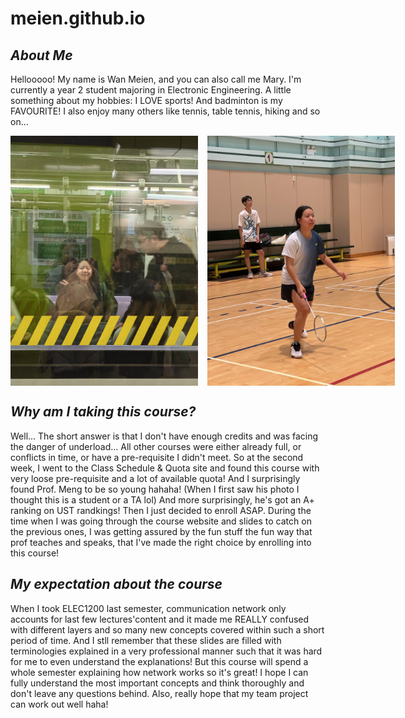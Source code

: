 # meien.github.io
## _About Me_
  Hellooooo! My name is Wan Meien, and you can also call me Mary. I'm currently a year 2 student majoring in Electronic Engineering. 
  A little something about my hobbies: I LOVE sports! And badminton is my FAVOURITE! I also enjoy many others like tennis, table tennis, hiking and so on...

<div style="display: flex; gap: 15px;">
<img src="IMG_2174.JPG" alt="me" width= "300" >
<img src="IMG_5668.JPG" alt="badminton" width= "300">
</div>


## _Why am I taking this course?_
 Well... The short answer is that I don't have enough credits and was facing the danger of underload... All other courses were either already full, or conflicts in time, or have a pre-requisite I didn't meet.
  So at the second week, I went to the Class Schedule & Quota site and found this course with very loose pre-requisite and a lot of available quota! And I surprisingly found Prof. Meng to be so young hahaha! (When I first saw his photo I thought this is a student or a TA lol)  And more surprisingly, he's got an A+ ranking on UST randkings!
  Then I just decided to enroll ASAP. 
  During the time when I was going through the course website and slides to catch on the previous ones, I was getting assured by the fun stuff the fun way that prof teaches and speaks, that I've made the right choice by enrolling into this course!


## _My expectation about the course_
  When I took ELEC1200 last semester, communication network only accounts for last few lectures'content and it made me REALLY confused with different layers and so many new concepts covered within such a short period of time. And I stll remember that these slides are filled with terminologies explained in a very professional manner such that it was hard for me to even understand the explanations!
  But this course will spend a whole semester explaining how network works so it's great! I hope I can fully understand the most important concepts and think thoroughly and don't leave any questions behind. Also, really hope that my team project can work out well haha!
